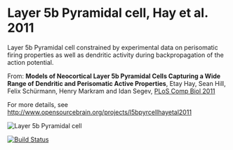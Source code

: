 Layer 5b Pyramidal cell, Hay et al. 2011
========================================

Layer 5b Pyramidal cell constrained by experimental data on perisomatic firing properties as well as dendritic activity during backpropagation of the action potential.

From: **Models of Neocortical Layer 5b Pyramidal Cells Capturing a Wide Range of Dendritic and Perisomatic Active Properties**, Etay Hay, Sean Hill, Felix Schürmann, Henry Markram and Idan Segev, [PLoS Comp Biol 2011](http://www.ploscompbiol.org/article/info%3Adoi%2F10.1371%2Fjournal.pcbi.1002107)

For more details, see http://www.opensourcebrain.org/projects/l5bpyrcellhayetal2011

![Layer 5b Pyramidal cell](https://raw.github.com/OpenSourceBrain/L5bPyrCellHayEtAl2011/master/neuroConstruct/images/large.png)

[![Build Status](https://travis-ci.org/OpenSourceBrain/L5bPyrCellHayEtAl2011.svg?branch=master)](https://travis-ci.org/OpenSourceBrain/L5bPyrCellHayEtAl2011)






